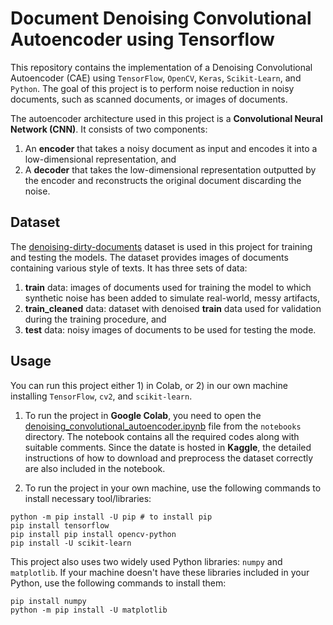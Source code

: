 # Document Denoising Convolutional Autoencoder using Tensorflow

This repository contains the implementation of a Denoising Convolutional Autoencoder (CAE) using `TensorFlow`, `OpenCV`, `Keras`, `Scikit-Learn`, and `Python`. The goal of this project is to perform noise reduction in noisy documents, such as scanned documents, or images of documents.

The autoencoder architecture used in this project is a **Convolutional Neural Network (CNN)**. It consists of two components:
1. An **encoder** that takes a noisy document as input and encodes it into a low-dimensional representation, and
2. A **decoder** that takes the low-dimensional representation outputted by the encoder and reconstructs the original document discarding the noise.

## Dataset

The [denoising-dirty-documents](https://www.kaggle.com/competitions/denoising-dirty-documents/data) dataset is used in this project for training and testing the models. The dataset provides images of documents containing various style of texts. It has three sets of data:

1. __train__ data: images of documents used for training the model to which synthetic noise has been added to simulate real-world, messy artifacts, 
2. __train_cleaned__ data: dataset with denoised __train__ data used for validation during the training procedure, and
3. __test__ data: noisy images of documents to be used for testing the mode.

## Usage

You can run this project either 1) in Colab, or 2) in our own machine installing `TensorFlow`, `cv2`, and `scikit-learn`.  

1. To run the project in **Google Colab**, you need to open the [denoising_convolutional_autoencoder.ipynb](https://github.com/kayanmorshed/Document-Denoising-Convolutional-Autoencoder-using-Tensorflow/tree/main/notebooks) file from the `notebooks` directory. The notebook contains all the required codes along with suitable comments. Since the datate is hosted in **Kaggle**, the detailed instructions of how to download and preprocess the dataset correctly are also included in the notebook.    

2. To run the project in your own machine, use the following commands to install necessary tool/libraries:

```
python -m pip install -U pip # to install pip
pip install tensorflow
pip install pip install opencv-python
pip install -U scikit-learn
```

This project also uses two widely used Python libraries: `numpy` and `matplotlib`. If your machine doesn't have these libraries included in your Python, use the following commands to install them: 
```
pip install numpy
python -m pip install -U matplotlib
```
